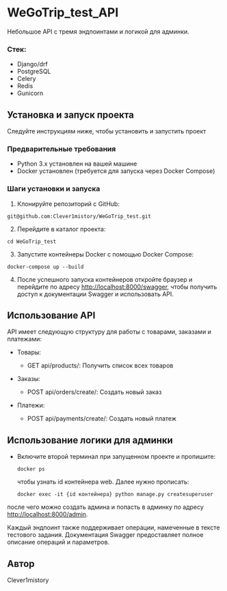 # WeGoTrip_test_API

Небольшое API с тремя эндпоинтами и логикой для админки.
### Стек: 
- Django/drf
- PostgreSQL
- Celery
- Redis
- Gunicorn
  
## Установка и запуск проекта

Следуйте инструкциям ниже, чтобы установить и запустить проект

### Предварительные требования

- Python 3.x установлен на вашей машине
- Docker установлен (требуется для запуска через Docker Compose)

### Шаги установки и запуска

1. Клонируйте репозиторий с GitHub:

```
git@github.com:Clever1mistory/WeGoTrip_test.git
```

2. Перейдите в каталог проекта:
```
cd WeGoTrip_test
```
3. Запустите контейнеры Docker с помощью Docker Compose:
```
docker-compose up --build
```
4. После успешного запуска контейнеров откройте браузер и перейдите по адресу [<http://localhost:8000/swagger>](http://localhost:8000/swagger), чтобы получить доступ к документации Swagger и использовать API.

## Использование API

API имеет следующую структуру для работы с товарами, заказами и платежами:

- Товары:
  - GET api/products/: Получить список всех товаров
  
- Заказы:
  - POST api/orders/create/: Создать новый заказ
  
- Платежи:
  - POST api/payments/create/: Создать новый платеж


## Использование логики для админки

- Включите второй терминал при запущенном проекте и пропишите:
  ```
  docker ps
  ```
  чтобы узнать id контейнера web.
  Далее нужно прописать:

  ```
  docker exec -it {id контейнера} python manage.py createsuperuser
  ```
после чего можно создать админа и попасть в админку по адресу [<http://localhost:8000/admin>](http://localhost:8000/admin).

Каждый эндпоинт также поддерживает операции, намеченные в тексте тестового задания. Документация Swagger предоставляет полное описание операций и параметров.


## Автор
Clever1mistory
